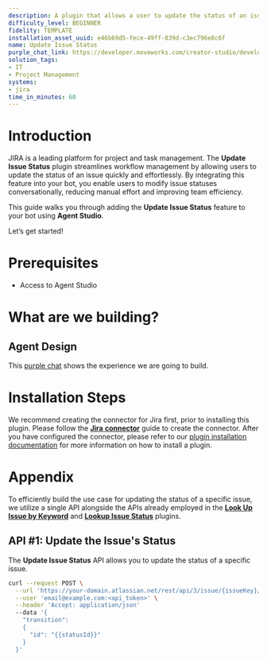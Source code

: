 ```yaml
---
description: A plugin that allows a user to update the status of an issue.
difficulty_level: BEGINNER
fidelity: TEMPLATE
installation_asset_uuid: e46b69d5-fece-49ff-839d-c3ec796e8c6f
name: Update Issue Status
purple_chat_link: https://developer.moveworks.com/creator-studio/developer-tools/purple-chat/?conversation=%7B%22startTimestamp%22%3A%2211%3A43+AM%22%2C%22messages%22%3A%5B%7B%22parts%22%3A%5B%7B%22richText%22%3A%22I+need+to+change+the+status+of+an+issue+regarding+server+upgrade+in+Jira.%22%7D%5D%2C%22role%22%3A%22user%22%7D%2C%7B%22parts%22%3A%5B%7B%22richText%22%3A%22Okay%2C+I+can+help+with+that.%22%7D%2C%7B%22reasoningSteps%22%3A%5B%7B%22richText%22%3A%22Searching+for+issues+related+to+%27server+upgrade%27...%22%2C%22status%22%3A%22pending%22%7D%5D%7D%5D%2C%22role%22%3A%22assistant%22%7D%2C%7B%22parts%22%3A%5B%7B%22richText%22%3A%22I+found+these+issues.+Which+one+are+you+referring+to%3F%22%7D%2C%7B%22richText%22%3A%22%3Cb%3EJT-123+-+Prepare+server+upgrade+plan%3C%2Fb%3E%3Cbr%3EStatus%3A+To+Do%22%7D%2C%7B%22richText%22%3A%22%3Cb%3EJT-456+-+Finalize+server+upgrade%3C%2Fb%3E%3Cbr%3EStatus%3A+In+Progress%22%7D%5D%2C%22role%22%3A%22assistant%22%7D%2C%7B%22parts%22%3A%5B%7B%22richText%22%3A%22The+first+one%22%7D%5D%2C%22role%22%3A%22user%22%7D%2C%7B%22parts%22%3A%5B%7B%22reasoningSteps%22%3A%5B%7B%22richText%22%3A%22Retrieving+available+statuses+for+JT-123...%22%2C%22status%22%3A%22pending%22%7D%5D%7D%5D%2C%22role%22%3A%22assistant%22%7D%2C%7B%22parts%22%3A%5B%7B%22richText%22%3A%22For+JT-123%2C+the+available+statuses+are%3A%5Cn-+To+Do%5Cn-+In+Progress%5Cn-+Done%22%7D%5D%2C%22role%22%3A%22assistant%22%7D%2C%7B%22parts%22%3A%5B%7B%22richText%22%3A%22Please+let+me+know+which+status+you+would+like+to+set+for+JT-123.%22%7D%5D%2C%22role%22%3A%22assistant%22%7D%2C%7B%22parts%22%3A%5B%7B%22richText%22%3A%22Done%22%7D%5D%2C%22role%22%3A%22user%22%7D%2C%7B%22parts%22%3A%5B%7B%22richText%22%3A%22Are+you+sure+you+want+to+set+JT-123+to+Done%3F%22%7D%2C%7B%22buttons%22%3A%5B%7B%22buttonText%22%3A%22Confirm%22%2C%22style%22%3A%22filled%22%7D%2C%7B%22buttonText%22%3A%22Cancel%22%2C%22style%22%3A%22outlined%22%7D%5D%7D%5D%2C%22role%22%3A%22assistant%22%7D%2C%7B%22parts%22%3A%5B%7B%22richText%22%3A%22Confirm%22%7D%5D%2C%22role%22%3A%22user%22%7D%2C%7B%22parts%22%3A%5B%7B%22reasoningSteps%22%3A%5B%7B%22richText%22%3A%22Updating+JT-123+status+to+Done...%22%2C%22status%22%3A%22pending%22%7D%5D%7D%5D%2C%22role%22%3A%22assistant%22%7D%2C%7B%22parts%22%3A%5B%7B%22richText%22%3A%22OK.+I%27ve+updated+the+status.%22%7D%2C%7B%22citations%22%3A%5B%7B%22citationTitle%22%3A%22JT-123%22%2C%22connectorName%22%3A%22jira%22%7D%5D%7D%5D%2C%22role%22%3A%22assistant%22%7D%5D%7D
solution_tags:
- IT
- Project Management
systems:
- jira
time_in_minutes: 60
---
```


# **Introduction**

JIRA is a leading platform for project and task management. The **Update Issue Status** plugin streamlines workflow management by allowing users to update the status of an issue quickly and effortlessly. By integrating this feature into your bot, you enable users to modify issue statuses conversationally, reducing manual effort and improving team efficiency.

This guide walks you through adding the **Update Issue Status** feature to your bot using **Agent Studio**.

Let’s get started!

# **Prerequisites**

- Access to Agent Studio

# **What are we building?**

## **Agent Design**

This [purple chat](https://developer.moveworks.com/creator-studio/developer-tools/purple-chat/?conversation=%7B%22startTimestamp%22%3A%2211%3A43+AM%22%2C%22messages%22%3A%5B%7B%22parts%22%3A%5B%7B%22richText%22%3A%22I+need+to+change+the+status+of+an+issue+regarding+server+upgrade+in+Jira.%22%7D%5D%2C%22role%22%3A%22user%22%7D%2C%7B%22parts%22%3A%5B%7B%22richText%22%3A%22Okay%2C+I+can+help+with+that.%22%7D%2C%7B%22reasoningSteps%22%3A%5B%7B%22richText%22%3A%22Searching+for+issues+related+to+%27server+upgrade%27...%22%2C%22status%22%3A%22pending%22%7D%5D%7D%5D%2C%22role%22%3A%22assistant%22%7D%2C%7B%22parts%22%3A%5B%7B%22richText%22%3A%22I+found+these+issues.+Which+one+are+you+referring+to%3F%22%7D%2C%7B%22richText%22%3A%22%3Cb%3EJT-123+-+Prepare+server+upgrade+plan%3C%2Fb%3E%3Cbr%3EStatus%3A+To+Do%22%7D%2C%7B%22richText%22%3A%22%3Cb%3EJT-456+-+Finalize+server+upgrade%3C%2Fb%3E%3Cbr%3EStatus%3A+In+Progress%22%7D%5D%2C%22role%22%3A%22assistant%22%7D%2C%7B%22parts%22%3A%5B%7B%22richText%22%3A%22The+first+one%22%7D%5D%2C%22role%22%3A%22user%22%7D%2C%7B%22parts%22%3A%5B%7B%22reasoningSteps%22%3A%5B%7B%22richText%22%3A%22Retrieving+available+statuses+for+JT-123...%22%2C%22status%22%3A%22pending%22%7D%5D%7D%5D%2C%22role%22%3A%22assistant%22%7D%2C%7B%22parts%22%3A%5B%7B%22richText%22%3A%22For+JT-123%2C+the+available+statuses+are%3A%5Cn-+To+Do%5Cn-+In+Progress%5Cn-+Done%22%7D%5D%2C%22role%22%3A%22assistant%22%7D%2C%7B%22parts%22%3A%5B%7B%22richText%22%3A%22Please+let+me+know+which+status+you+would+like+to+set+for+JT-123.%22%7D%5D%2C%22role%22%3A%22assistant%22%7D%2C%7B%22parts%22%3A%5B%7B%22richText%22%3A%22Done%22%7D%5D%2C%22role%22%3A%22user%22%7D%2C%7B%22parts%22%3A%5B%7B%22richText%22%3A%22Are+you+sure+you+want+to+set+JT-123+to+Done%3F%22%7D%2C%7B%22buttons%22%3A%5B%7B%22buttonText%22%3A%22Confirm%22%2C%22style%22%3A%22filled%22%7D%2C%7B%22buttonText%22%3A%22Cancel%22%2C%22style%22%3A%22outlined%22%7D%5D%7D%5D%2C%22role%22%3A%22assistant%22%7D%2C%7B%22parts%22%3A%5B%7B%22richText%22%3A%22Confirm%22%7D%5D%2C%22role%22%3A%22user%22%7D%2C%7B%22parts%22%3A%5B%7B%22reasoningSteps%22%3A%5B%7B%22richText%22%3A%22Updating+JT-123+status+to+Done...%22%2C%22status%22%3A%22pending%22%7D%5D%7D%5D%2C%22role%22%3A%22assistant%22%7D%2C%7B%22parts%22%3A%5B%7B%22richText%22%3A%22OK.+I%27ve+updated+the+status.%22%7D%2C%7B%22citations%22%3A%5B%7B%22citationTitle%22%3A%22JT-123%22%2C%22connectorName%22%3A%22jira%22%7D%5D%7D%5D%2C%22role%22%3A%22assistant%22%7D%5D%7D) shows the experience we are going to build.

# Installation Steps

We recommend creating the connector for Jira first, prior to installing this plugin. Please follow the [**Jira** **connector**](https://developer.moveworks.com/creator-studio/resources/connector/?id=jira) guide to create the connector. After you have configured the connector, please refer to our [plugin installation documentation](https://help.moveworks.com/docs/ai-agent-marketplace-installation) for more information on how to install a plugin.

# Appendix

To efficiently build the use case for updating the status of a specific issue, we utilize a single API alongside the APIs already employed in the [**Look Up Issue by Keyword**](https://developer.moveworks.com/creator-studio/resources/plugin?id=jira-lookup-issue-keyword) and [**Lookup Issue Status**](https://developer.moveworks.com/creator-studio/resources/plugin?id=jira-lookup-issue-status) plugins.

## **API #1: Update the Issue's Status**

The **Update Issue Status** API allows you to update the status of a specific issue.
```bash
curl --request POST \
  --url 'https://your-domain.atlassian.net/rest/api/3/issue/{issueKey}/transitions' \
  --user 'email@example.com:<api_token>' \
  --header 'Accept: application/json'
  --data '{
    "transition":
    {
      "id": "{{statusId}}"
    }
  }'
```
